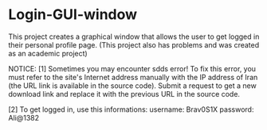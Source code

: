 # Login-GUI-window
This project creates a graphical window that allows the user to get logged in their personal profile page. (This project also has problems and was created as an academic project)

NOTICE:
[1] Sometimes you may encounter sdds error! To fix this error, you must refer to the site's Internet address manually with the IP address of Iran (the URL link is available in the source code). Submit a request to get a new download link and replace it with the previous URL in the source code.

[2] To get logged in, use this informations:
    username: Brav0S1X
    password: Ali@1382
